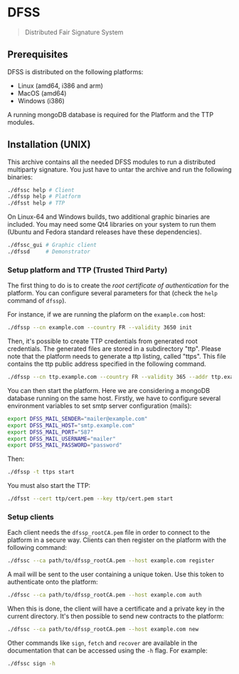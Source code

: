DFSS
====
> Distributed Fair Signature System

Prerequisites
-------------

DFSS is distributed on the following platforms:

- Linux (amd64, i386 and arm)
- MacOS (amd64)
- Windows (i386)

A running mongoDB database is required for the Platform and the TTP modules.

Installation (UNIX)
-------------------

This archive contains all the needed DFSS modules to run a distributed multiparty signature.
You just have to untar the archive and run the following binaries:

```bash
./dfssc help # Client
./dfssp help # Platform
./dfsst help # TTP
```

On Linux-64 and Windows builds, two additional graphic binaries are included.
You may need some Qt4 libraries on your system to run them (Ubuntu and Fedora standard releases have these dependencies).

```bash
./dfssc_gui # Graphic client
./dfssd     # Demonstrator
```

### Setup platform and TTP (Trusted Third Party)

The first thing to do is to create the *root certificate of authentication* for the platform.
You can configure several parameters for that (check the `help` command of `dfssp`).

For instance, if we are running the plaform on the `example.com` host:

```bash
./dfssp --cn example.com --country FR --validity 3650 init
```

Then, it's possible to create TTP credentials from generated root credentials.
The generated files are stored in a subdirectory "ttp".
Please note that the platform needs to generate a ttp listing, called "ttps". This file contains the ttp public address specified in the following command.

```bash
./dfssp --cn ttp.example.com --country FR --validity 365 --addr ttp.example.com:9020 ttp
```

You can then start the platform. Here we are considering a mongoDB database running on the same host.
Firstly, we have to configure several environment variables to set smtp server configuration (mails):

```bash
export DFSS_MAIL_SENDER="mailer@example.com"
export DFSS_MAIL_HOST="smtp.example.com"
export DFSS_MAIL_PORT="587"
export DFSS_MAIL_USERNAME="mailer"
export DFSS_MAIL_PASSWORD="password"
```

Then:

```bash
./dfssp -t ttps start
```

You must also start the TTP:

```bash
./dfsst --cert ttp/cert.pem --key ttp/cert.pem start
```

### Setup clients

Each client needs the `dfssp_rootCA.pem` file in order to connect to the platform in a secure way.
Clients can then register on the platform with the following command:

```bash
./dfssc --ca path/to/dfssp_rootCA.pem --host example.com register
```

A mail will be sent to the user containing a unique token. Use this token to authenticate onto the platform:

```bash
./dfssc --ca path/to/dfssp_rootCA.pem --host example.com auth
```

When this is done, the client will have a certificate and a private key in the current directory.
It's then possible to send new contracts to the platform:

```bash
./dfssc --ca path/to/dfssp_rootCA.pem --host example.com new
```

Other commands like `sign`, `fetch` and `recover` are available in the documentation that can be accessed using the `-h` flag.
For example:

```bash
./dfssc sign -h
```
